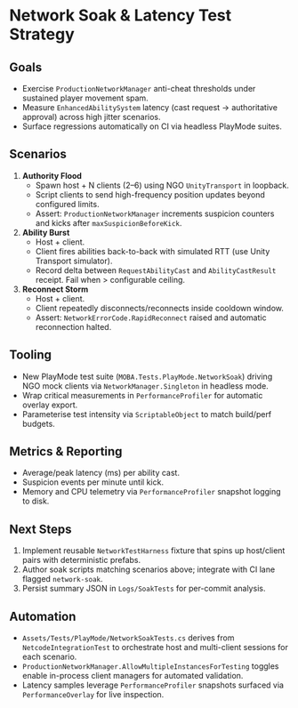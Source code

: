 # Network Soak & Latency Test Strategy

## Goals
- Exercise `ProductionNetworkManager` anti-cheat thresholds under sustained player movement spam.
- Measure `EnhancedAbilitySystem` latency (cast request → authoritative approval) across high jitter scenarios.
- Surface regressions automatically on CI via headless PlayMode suites.

## Scenarios
1. **Authority Flood**
   - Spawn host + N clients (2–6) using NGO `UnityTransport` in loopback.
   - Script clients to send high-frequency position updates beyond configured limits.
   - Assert: `ProductionNetworkManager` increments suspicion counters and kicks after `maxSuspicionBeforeKick`.
2. **Ability Burst**
   - Host + client.
   - Client fires abilities back-to-back with simulated RTT (use Unity Transport simulator).
   - Record delta between `RequestAbilityCast` and `AbilityCastResult` receipt. Fail when > configurable ceiling.
3. **Reconnect Storm**
   - Host + client.
   - Client repeatedly disconnects/reconnects inside cooldown window.
   - Assert: `NetworkErrorCode.RapidReconnect` raised and automatic reconnection halted.

## Tooling
- New PlayMode test suite (`MOBA.Tests.PlayMode.NetworkSoak`) driving NGO mock clients via `NetworkManager.Singleton` in headless mode.
- Wrap critical measurements in `PerformanceProfiler` for automatic overlay export.
- Parameterise test intensity via `ScriptableObject` to match build/perf budgets.

## Metrics & Reporting
- Average/peak latency (ms) per ability cast.
- Suspicion events per minute until kick.
- Memory and CPU telemetry via `PerformanceProfiler` snapshot logging to disk.

## Next Steps
1. Implement reusable `NetworkTestHarness` fixture that spins up host/client pairs with deterministic prefabs.
2. Author soak scripts matching scenarios above; integrate with CI lane flagged `network-soak`.
3. Persist summary JSON in `Logs/SoakTests` for per-commit analysis.

## Automation
- `Assets/Tests/PlayMode/NetworkSoakTests.cs` derives from `NetcodeIntegrationTest` to orchestrate host and multi-client sessions for each scenario.
- `ProductionNetworkManager.AllowMultipleInstancesForTesting` toggles enable in-process client managers for automated validation.
- Latency samples leverage `PerformanceProfiler` snapshots surfaced via `PerformanceOverlay` for live inspection.
